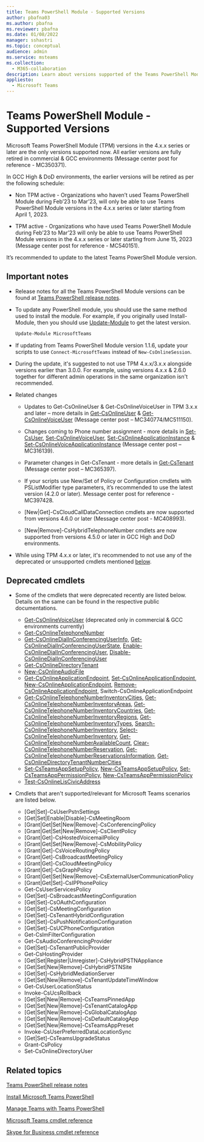 ```yaml
---
title: Teams PowerShell Module - Supported Versions
author: pbafna03
ms.author: pbafna
ms.reviewer: pbafna
ms.date: 01/08/2022
manager: sshastri
ms.topic: conceptual
audience: admin
ms.service: msteams
ms.collection:
  - M365-collaboration
description: Learn about versions supported of the Teams PowerShell Module, used for administration of Microsoft Teams.
appliesto:
  - Microsoft Teams
---
```


# Teams PowerShell Module - Supported Versions

Microsoft Teams PowerShell Module (TPM) versions in the 4.x.x series or later are the only versions supported now. All earlier versions are fully retired in commercial & GCC environments (Message center post for reference - MC350371). 

In GCC High & DoD environments, the earlier versions will be retired as per the following schedule:

  - Non TPM active - Organizations who haven’t used Teams PowerShell Module during Feb’23 to Mar’23, will only be able to use Teams PowerShell Module versions in the 4.x.x series or later starting from April 1, 2023.
  
  - TPM active - Organizations who have used Teams PowerShell Module during Feb’23 to Mar’23 will only be able to use Teams PowerShell Module versions in the 4.x.x series or later starting from June 15, 2023 (Message center post for reference - MC540151).

It’s recommended to update to the latest Teams PowerShell Module version.


## Important notes

- Release notes for all the Teams PowerShell Module versions can be found at [Teams PowerShell release notes](teams-powershell-release-notes.md).

- To update any PowerShell module, you should use the same method used to install the module. For example, if you originally used Install-Module, then you should use [Update-Module](/powershell/module/powershellget/update-module) to get the latest version.

  ```powershell
  Update-Module MicrosoftTeams
  ```

- If updating from Teams PowerShell Module version 1.1.6, update your scripts to use `Connect-MicrosoftTeams` instead of `New-CsOnlineSession`.

- During the update, it's suggested to not use TPM 4.x.x/3.x.x alongside versions earlier than 3.0.0. For example, using versions 4.x.x & 2.6.0 together for different admin operations in the same organization isn't recommended.

- Related changes
  - Updates to Get-CsOnlineUser & Get-CsOnlineVoiceUser in TPM 3.x.x and later – more details in [Get-CsOnlineUser](/powershell/module/skype/get-csonlineuser) & [Get-CsOnlineVoiceUser](/powershell/module/skype/get-csonlinevoiceuser) (Message center post – MC340774/MC511150).

  - Changes coming to Phone number assignment - more details in [Set-CsUser](/powershell/module/skype/set-csuser), [Set-CsOnlineVoiceUser](/powershell/module/skype/set-csonlinevoiceuser), [Set-CsOnlineApplicationInstance](/powershell/module/skype/set-csonlineapplicationinstance) & [Set-CsOnlineVoiceApplicationInstance](/powershell/module/skype/set-csonlinevoiceapplicationinstance) (Message center post – MC316139).

  - Parameter changes in Get-CsTenant - more details in [Get-CsTenant](/powershell/module/skype/get-cstenant) (Message center post – MC365397).
  
  - If your scripts use New/Set of Policy or Configuration cmdlets with PSListModifier type parameters, it’s recommended to use the latest version (4.2.0 or later). Message center post for reference - MC397428.

  - [New|Get]-CsCloudCallDataConnection cmdlets are now supported from versions 4.6.0 or later (Message center post - MC408993).
  
  - [New|Remove]-CsHybridTelephoneNumber cmdlets are now supported from versions 4.5.0 or later in GCC High and DoD environments.


- While using TPM 4.x.x or later, it's recommended to not use any of the deprecated or unsupported cmdlets mentioned [below](#deprecated-cmdlets).

## Deprecated cmdlets

- Some of the cmdlets that were deprecated recently are listed below. Details on the same can be found in the respective public documentations.
  - [Get-CsOnlineVoiceUser](/powershell/module/skype/get-csonlinevoiceuser) (deprecated only in commercial & GCC environments currently)
  - [Get-CsOnlineTelephoneNumber](/powershell/module/skype/get-csonlinetelephonenumber)
  - [Get-CsOnlineDialInConferencingUserInfo](/powershell/module/skype/get-csonlinedialinconferencinguserinfo), [Get-CsOnlineDialInConferencingUserState](/powershell/module/skype/get-csonlinedialinconferencinguserstate), [Enable-CsOnlineDialInConferencingUser](/powershell/module/skype/enable-csonlinedialinconferencinguser), [Disable-CsOnlineDialInConferencingUser](/powershell/module/skype/disable-csonlinedialinconferencinguser)
  - [Get-CsOnlineDirectoryTenant](/powershell/module/skype/get-csonlinedirectorytenant)
  - [New-CsOnlineAudioFile](/powershell/module/skype/new-csonlineaudiofile)
  - [Get-CsOnlineApplicationEndpoint](/powershell/module/skype/get-csonlineapplicationendpoint), [Set-CsOnlineApplicationEndpoint](/powershell/module/skype/set-csonlineapplicationendpoint), [New-CsOnlineApplicationEndpoint](/powershell/module/skype/new-csonlineapplicationendpoint), [Remove-CsOnlineApplicationEndpoint](/powershell/module/skype/remove-csonlineapplicationendpoint), Switch-CsOnlineApplicationEndpoint
  - [Get-CsOnlineTelephoneNumberInventoryCities](/powershell/module/skype/get-csonlinetelephonenumberinventorycities), [Get-CsOnlineTelephoneNumberInventoryAreas](/powershell/module/skype/get-csonlinetelephonenumberinventoryareas), [Get-CsOnlineTelephoneNumberInventoryCountries](/powershell/module/skype/get-csonlinetelephonenumberinventorycountries), [Get-CsOnlineTelephoneNumberInventoryRegions](/powershell/module/skype/get-csonlinetelephonenumberinventoryregions), [Get-CsOnlineTelephoneNumberInventoryTypes](/powershell/module/skype/get-csonlinetelephonenumberinventorytypes), [Search-CsOnlineTelephoneNumberInventory](/powershell/module/skype/search-csonlinetelephonenumberinventory), [Select-CsOnlineTelephoneNumberInventory](/powershell/module/skype/select-csonlinetelephonenumberinventory), [Get-CsOnlineTelephoneNumberAvailableCount](/powershell/module/skype/get-csonlinetelephonenumberavailablecount), [Clear-CsOnlineTelephoneNumberReservation](/powershell/module/skype/clear-csonlinetelephonenumberreservation), [Get-CsOnlineTelephoneNumberReservationsInformation](/powershell/module/skype/get-csonlinetelephonenumberreservationsinformation), [Get-CsOnlineDirectoryTenantNumberCities](/powershell/module/skype/get-csonlinedirectorytenantnumbercities)
  - [Set-CsTeamsAppSetupPolicy](/powershell/module/skype/set-csteamsappsetuppolicy), [New-CsTeamsAppSetupPolicy](/powershell/module/skype/new-csteamsappsetuppolicy), [Set-CsTeamsAppPermissionPolicy](/powershell/module/skype/set-csteamsapppermissionpolicy), [New-CsTeamsAppPermissionPolicy](/powershell/module/skype/new-csteamsapppermissionpolicy)
  - [Test-CsOnlineLisCivicAddress](/powershell/module/skype/test-csonlineliscivicaddress)

- Cmdlets that aren't supported/relevant for Microsoft Teams scenarios are listed below.
  - [Get|Set]-CsUserPstnSettings
  - [Get|Set|Enable|Disable]-CsMeetingRoom
  - [Grant|Get|Set|New|Remove]-CsConferencingPolicy
  - [Grant|Get|Set|New|Remove]-CsClientPolicy
  - [Grant|Get]-CsHostedVoicemailPolicy
  - [Grant|Get|Set|New|Remove]-CsMobilityPolicy
  - [Grant|Get]-CsVoiceRoutingPolicy
  - [Grant|Get]-CsBroadcastMeetingPolicy
  - [Grant|Get]-CsCloudMeetingPolicy
  - [Grant|Get]-CsGraphPolicy
  - [Grant|Get|Set|New|Remove]-CsExternalUserCommunicationPolicy
  - [Grant|Get|Set]-CsIPPhonePolicy
  - Get-CsUserServicesPolicy
  - [Get|Set]-CsBroadcastMeetingConfiguration
  - [Get|Set]-CsOAuthConfiguration
  - [Get|Set]-CsMeetingConfiguration
  - [Get|Set]-CsTenantHybridConfiguration
  - [Get|Set]-CsPushNotificationConfiguration
  - [Get|Set]-CsUCPhoneConfiguration
  - Get-CsImFilterConfiguration
  - Get-CsAudioConferencingProvider
  - [Get|Set]-CsTenantPublicProvider
  - Get-CsHostingProvider
  - [Get|Set|Register|Unregister]-CsHybridPSTNAppliance
  - [Get|Set|New|Remove]-CsHybridPSTNSite
  - [Get|Set]-CsHybridMediationServer
  - [Get|Set|New|Remove]-CsTenantUpdateTimeWindow
  - Get-CsUserLocationStatus
  - Invoke-CsUcsRollback
  - [Get|Set|New|Remove]-CsTeamsPinnedApp
  - [Get|Set|New|Remove]-CsTenantCatalogApp
  - [Get|Set|New|Remove]-CsGlobalCatalogApp
  - [Get|Set|New|Remove]-CsDefaultCatalogApp
  - [Get|Set|New|Remove]-CsTeamsAppPreset
  - Invoke-CsUserPreferredDataLocationSync
  - [Get|Set]-CsTeamsUpgradeStatus
  - Grant-CsPolicy
  - Set-CsOnlineDirectoryUser

## Related topics

[Teams PowerShell release notes](teams-powershell-release-notes.md)

[Install Microsoft Teams PowerShell](teams-powershell-install.md)

[Manage Teams with Teams PowerShell](teams-powershell-managing-teams.md)

[Microsoft Teams cmdlet reference](/powershell/module/teams)

[Skype for Business cmdlet reference](/powershell/module/skype)
